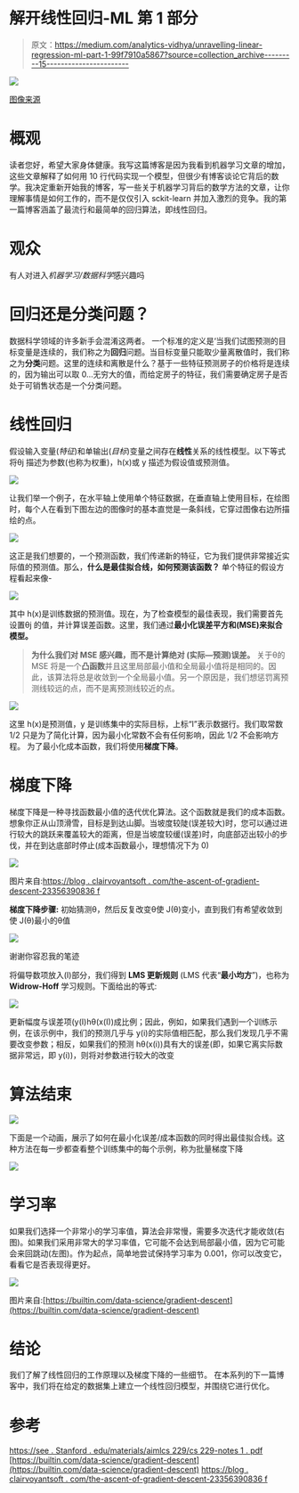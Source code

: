 # 解开线性回归-ML 第 1 部分

> 原文：<https://medium.com/analytics-vidhya/unravelling-linear-regression-ml-part-1-99f7910a5867?source=collection_archive---------15----------------------->

![](img/6a47cd1a8641482250cea27e9d0b0fbe.png)

[图像来源](https://datascience-enthusiast.com/DL/Optimization_methods.html)

# 概观

读者您好，希望大家身体健康。我写这篇博客是因为我看到机器学习文章的增加，这些文章解释了如何用 10 行代码实现一个模型，但很少有博客谈论它背后的数学。我决定重新开始我的博客，写一些关于机器学习背后的数学方法的文章，让你理解事情是如何工作的，而不是仅仅引入 sckit-learn 并加入激烈的竞争。我的第一篇博客涵盖了最流行和最简单的回归算法，即线性回归。

# 观众

有人对进入*机器学习/数据科学*感兴趣吗

# 回归还是分类问题？

数据科学领域的许多新手会混淆这两者。
一个标准的定义是‘当我们试图预测的目标变量是连续的，我们称之为**回归**问题。当目标变量只能取少量离散值时，我们称之为**分类**问题。这里的连续和离散是什么？基于一些特征预测房子的价格将是连续的，因为输出可以取 0…无穷大的值，而给定房子的特征，我们需要确定房子是否处于可销售状态是一个分类问题。

# 线性回归

假设输入变量(*特征*)和单输出(*目标*)变量之间存在**线性**关系的线性模型。以下等式将θj 描述为参数(也称为权重)，h(x)或 y 描述为假设值或预测值。

![](img/3f793bf76fede74ac3fad3e5f5e893be.png)

让我们举一个例子，在水平轴上使用单个特征数据，在垂直轴上使用目标，在绘图时，每个人在看到下图左边的图像时的基本直觉是一条斜线，它穿过图像右边所描绘的点。

![](img/f7e4e4b0a34f017431e2698caf5a16c6.png)

这正是我们想要的，一个预测函数，我们传递新的特征，它为我们提供非常接近实际值的预测值。那么，**什么是最佳拟合线，如何预测该函数？**
单个特征的假设方程看起来像-

![](img/13a49cd744370a97f7d11939d07b8cf1.png)

其中 h(x)是训练数据的预测值。现在，为了检查模型的最佳表现，我们需要首先设置θj 的值，并计算误差函数。这里，我们通过**最小化误差平方和(MSE)来拟合模型。**

> **为什么我们对 MSE 感兴趣，而不是计算绝对
> (实际—预测)误差。** 关于θ的 MSE 将是一个**凸函数**并且这里局部最小值和全局最小值将是相同的。因此，该算法将总是收敛到一个全局最小值。另一个原因是，我们想惩罚离预测线较远的点，而不是离预测线较近的点。

![](img/5bbc12c75d78412f31e513eed9500900.png)

这里 h(x)是预测值，y 是训练集中的实际目标，上标“I”表示数据行。我们取常数 1/2 只是为了简化计算，因为最小化常数不会有任何影响，因此 1/2 不会影响方程。
为了最小化成本函数，我们将使用**梯度下降**。

# **梯度下降**

梯度下降是一种寻找函数最小值的迭代优化算法。这个函数就是我们的成本函数。想象你正从山顶滑雪，目标是到达山脚。当坡度较陡(误差较大)时，您可以通过进行较大的跳跃来覆盖较大的距离，但是当坡度较缓(误差)时，向底部迈出较小的步伐，并在到达底部时停止(成本函数最小，理想情况下为 0)

![](img/01702edb1be76b05d8b68831bb6040b8.png)

图片来自:[https://blog . clairvoyantsoft . com/the-ascent-of-gradient-descent-23356390836 f](https://blog.clairvoyantsoft.com/the-ascent-of-gradient-descent-23356390836f)

**梯度下降步骤:** 初始猜测θ，然后反复改变θ使 J(θ)变小，直到我们有希望收敛到使 J(θ)最小的θ值

![](img/c4d811949d93eac0be081f00bd86ec2c.png)

谢谢你容忍我的笔迹

将偏导数项放入(I)部分，我们得到 **LMS 更新规则** (LMS 代表“**最小均方**”)，也称为 **Widrow-Hoff** 学习规则。下面给出的等式:

![](img/ec070124877b4f4cdd79801a00fdf84a.png)

更新幅度与误差项(y(I)hθ(x(I))成比例；因此，例如，如果我们遇到一个训练示例，在该示例中，我们的预测几乎与 y(i)的实际值相匹配，那么我们发现几乎不需要改变参数；相反，如果我们的预测 hθ(x(i))具有大的误差(即，如果它离实际数据非常远，即 y(i))，则将对参数进行较大的改变

# 算法结束

![](img/de22caaf3a3b7d7b86f5ced6c0c5e331.png)

下面是一个动画，展示了如何在最小化误差/成本函数的同时得出最佳拟合线。这种方法在每一步都查看整个训练集中的每个示例，称为批量梯度下降

![](img/ad0159994885b8f834b01f607bfe06da.png)

# 学习率

如果我们选择一个非常小的学习率值，算法会非常慢，需要多次迭代才能收敛(右图)。如果我们采用非常大的学习率值，它可能不会达到局部最小值，因为它可能会来回跳动(左图)。作为起点，简单地尝试保持学习率为 0.001，你可以改变它，看看它是否表现得更好。

![](img/9ba71313617d117ed852c2dd34da86a9.png)

图片来自:[https://builtin.com/data-science/gradient-descent](https://builtin.com/data-science/gradient-descent)

# 结论

我们了解了线性回归的工作原理以及梯度下降的一些细节。
在本系列的下一篇博客中，我们将在给定的数据集上建立一个线性回归模型，并围绕它进行优化。

# 参考

[https://see . Stanford . edu/materials/aimlcs 229/cs 229-notes 1 . pdf](https://see.stanford.edu/materials/aimlcs229/cs229-notes1.pdf)
[https://builtin.com/data-science/gradient-descent](https://builtin.com/data-science/gradient-descent)
[https://blog . clairvoyantsoft . com/the-ascent-of-gradient-descent-23356390836 f](https://blog.clairvoyantsoft.com/the-ascent-of-gradient-descent-23356390836f)